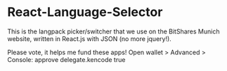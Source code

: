# React-Language-Selector
This is the langpack picker/switcher that we use on the BitShares Munich website, written in React.js with JSON (no more jquery!). 
 
Please vote, it helps me fund these apps! Open wallet > Advanced > Console: approve delegate.kencode true 
